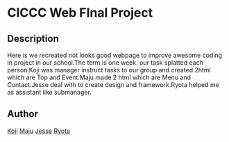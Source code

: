 # CICCC Web FInal Project

## Description
Here is we recreated not looks good webpage to improve awesome coding in project in our school.The term is one week. our task splatted each person.Koji was manager instruct tasks to our group and created 2html which are Top and Event.Maju made 2 html which are Menu and Contact.Jesse deal with to create design and framework.Ryota helped me as assistant like submanager.

## Author
[Koji](https://github.com/rinda12988)
[Maju](https://github.com/majucita)
[Jesse](https://github.com/abimz)
[Ryota](https://github.com/Restoration)